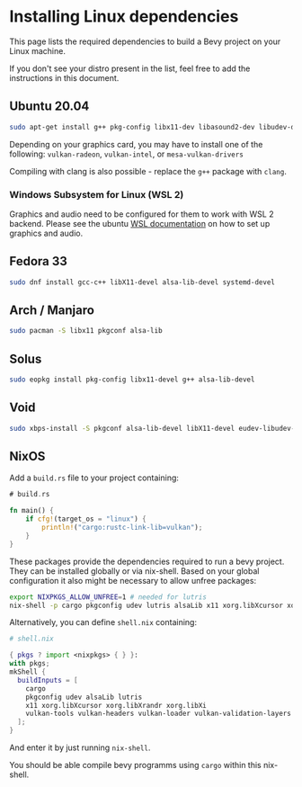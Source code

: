 # Installing Linux dependencies

This page lists the required dependencies to build a Bevy project on your Linux machine.

If you don't see your distro present in the list, feel free to add the instructions in this document.

## Ubuntu 20.04

```bash
sudo apt-get install g++ pkg-config libx11-dev libasound2-dev libudev-dev
```

Depending on your graphics card, you may have to install one of the following:
`vulkan-radeon`, `vulkan-intel`, or `mesa-vulkan-drivers`

Compiling with clang is also possible - replace the `g++` package with `clang`.

### Windows Subsystem for Linux (WSL 2)

Graphics and audio need to be configured for them to work with WSL 2 backend.
Please see the ubuntu [WSL documentation](https://wiki.ubuntu.com/WSL) on how to set up graphics and audio.

## Fedora 33

```bash
sudo dnf install gcc-c++ libX11-devel alsa-lib-devel systemd-devel
```

## Arch / Manjaro

```bash
sudo pacman -S libx11 pkgconf alsa-lib
```

## Solus

```bash
sudo eopkg install pkg-config libx11-devel g++ alsa-lib-devel
```

## Void

```bash
sudo xbps-install -S pkgconf alsa-lib-devel libX11-devel eudev-libudev-devel
```

## NixOS

Add a `build.rs` file to your project containing:

```rust
# build.rs

fn main() {
    if cfg!(target_os = "linux") {
        println!("cargo:rustc-link-lib=vulkan");
    }
}
```

These packages provide the dependencies required to run a bevy project. They can be installed globally or via nix-shell.
Based on your global configuration it also might be necessary to allow unfree packages:

```bash
export NIXPKGS_ALLOW_UNFREE=1 # needed for lutris
nix-shell -p cargo pkgconfig udev lutris alsaLib x11 xorg.libXcursor xorg.libXrandr xorg.libXi vulkan-tools vulkan-headers vulkan-loader vulkan-validation-layers
```

Alternatively, you can define `shell.nix` containing:

```nix
# shell.nix

{ pkgs ? import <nixpkgs> { } }:
with pkgs;
mkShell {
  buildInputs = [
    cargo
    pkgconfig udev alsaLib lutris
    x11 xorg.libXcursor xorg.libXrandr xorg.libXi
    vulkan-tools vulkan-headers vulkan-loader vulkan-validation-layers
  ];
}
```

And enter it by just running `nix-shell`.

You should be able compile bevy programms using `cargo` within this nix-shell.
